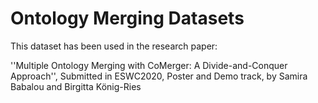 # Ontology Merging Datasets

This dataset has been used in the research paper:

''Multiple Ontology Merging with CoMerger: A Divide-and-Conquer Approach'', Submitted in ESWC2020, Poster and Demo track, by Samira Babalou and Birgitta König-Ries

